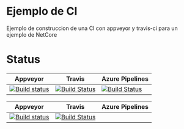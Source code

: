 # Ejemplo de CI

Ejemplo de construccion de una CI con appveyor y travis-ci para un ejemplo de NetCore

# Status

|Appveyor|Travis|Azure Pipelines|
|--------|------|---------------|
|[![Build status](https://ci.appveyor.com/api/projects/status/ru7pkg7sr6aobqf7/branch/netcore?svg=true)](https://ci.appveyor.com/project/kabestrus/workshop-riojadotnet/branch/netcore)|[![Build Status](https://travis-ci.org/JorTurFer/Workshop_RiojaDotNet.svg?branch=NetCore)](https://travis-ci.org/JorTurFer/Workshop_RiojaDotNet)|[![Build Status](https://dev.azure.com/JorTurFer/Workshop_RiojaDotNet/_apis/build/status/JorTurFer.Workshop_RiojaDotNet?branchName=NetCore)](https://dev.azure.com/JorTurFer/Workshop_RiojaDotNet/_build/latest?definitionId=6&branchName=NetCore)|



|Appveyor|Travis|Azure Pipelines|
|--------|------|---------------|
|[![Build status](https://ci.appveyor.com/api/projects/status/2xq43fxsta4u2pmn?svg=true)](https://ci.appveyor.com/project/albertortizcape/workshop-riojadotnet)|[![Build Status](https://travis-ci.org/albertortizcape/Workshop_RiojaDotNet.svg?branch=NetCore)](https://travis-ci.org/albertortizcape/Workshop_RiojaDotNet)|

